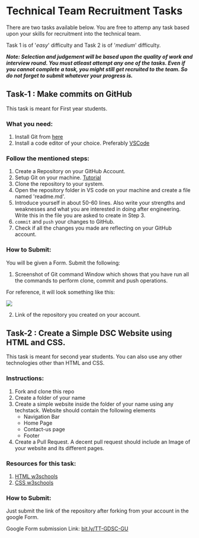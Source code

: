 # Technical Team Recruitment Tasks
There are two tasks available below. You are free to attemp any task based upon your skills for recruitment into the technical team.

Task 1 is of '*easy*' difficulty and Task 2 is of '*medium*' difficulty.

_**Note: Selection and judgement will be based upon the quality of work and interview round. You must atleast attempt any one of the tasks. Even if you cannot complete a task, you might still get recruited to the team. So do not forget to submit whatever your progress is.**_

## Task-1 : Make commits on GitHub
This task is meant for First year students.

### What you need:
1. Install Git from [here](https://git-scm.com/downloads)
2. Install a code editor of your choice. Preferably [VSCode](https://code.visualstudio.com/)

### Follow the mentioned steps:

1. Create a Repository on your GitHub Account.
2. Setup Git on your machine. [Tutorial](https://www.youtube.com/watch?v=J_Clau1bYco)
3. Clone the repository to your system.
4. Open the repository folder in VS code on your machine and create a file named 'readme.md'.
5. Introduce yourself in about 50-60 lines. Also write your strengths and weaknesses and what you are interested in doing after engineering. Write this in the file you are asked to create in Step 3.
6. `commit` and `push` your changes to GitHub.
7. Check if all the changes you made are reflecting on your GitHub account.

### How to Submit:

You will be given a Form. Submit the following:

1. Screenshot of Git command Window which shows that you have run all the commands to perform clone, commit and push operations.

For reference, it will look something like this:

<img src="https://media.geeksforgeeks.org/wp-content/uploads/20200421153825/git10.jpg"/>

2. Link of the repository you created on your account.

## Task-2 : Create a Simple DSC Website using HTML and CSS.

This task is meant for second year students. You can also use any other technologies other than HTML and CSS.

### Instructions:

1. Fork and clone this repo
2. Create a folder of your name
3. Create a simple website inside the folder of your name using any techstack. Website should contain the following elements
    - Navigation Bar
    - Home Page
    - Contact-us page
    - Footer
4. Create a Pull Request. A decent pull request should include an Image of your website and its different pages.

### Resources for this task:

1. [HTML w3schools](https://www.w3schools.com/html/)
2. [CSS w3schools](https://www.w3schools.com/css/)

### How to Submit:

Just submit the link of the repository after forking from your account in the google Form.

Google Form submission Link: [bit.ly/TT-GDSC-GU](https://bit.ly/TT-GDSC-GU)
